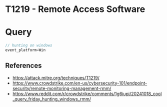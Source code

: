 # T1219 - Remote Access Software

# Query 
```c
// hunting on windows
event_platform=Win 
```

## References
- https://attack.mitre.org/techniques/T1219/
- https://www.crowdstrike.com/en-us/cybersecurity-101/endpoint-security/remote-monitoring-management-rmm/
- https://www.reddit.com/r/crowdstrike/comments/1g6iupi/20241018_cool_query_friday_hunting_windows_rmm/
